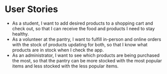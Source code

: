 # User Stories
* As a student, I want to add desired products to a shopping cart and check out, so that I can receive the food and products I need to stay healthy.
* As a volunteer at the pantry, I want to fulfill in-person and online orders with the stock of products updating for both, so that I know what products are in stock when I check the app.
* As an administrator, I want to see which products are being purchased the most, so that the pantry can be more stocked with the most popular items and less stocked with the less popular items.
